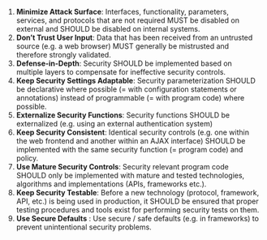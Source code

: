 1. **Minimize Attack Surface**: Interfaces, functionality, parameters, services, and protocols that are not required MUST be disabled on external and SHOULD be disabled on internal systems.
2. **Don’t Trust User Input**: Data that has been received from an untrusted source (e.g. a web browser) MUST generally be mistrusted and therefore strongly validated.
3. **Defense-in-Depth**: Security SHOULD be implemented based on multiple layers to compensate for ineffective security controls.
4. **Keep Security Settings Adaptable**: Security parameterization SHOULD be declarative where possible (= with configuration statements or annotations) instead of programmable (= with program code) where possible.
5. **Externalize Security Functions**: Security functions SHOULD be externalized (e.g. using an external authentication system)
6. **Keep Security Consistent**: Identical security controls (e.g. one within the web frontend and another within an AJAX interface) SHOULD be implemented with the same security function (= program code) and policy.
7. **Use Mature Security Controls**: Security relevant program code SHOULD only be implemented with mature and tested technologies, algorithms and implementations (APIs, frameworks etc.).
8. **Keep Security Testable**: Before a new technology (protocol, framework, API, etc.) is being used in production, it SHOULD be ensured that proper testing procedures and tools exist for performing security tests on them.
9. **Use Secure Defaults** : Use secure / safe defaults (e.g. in frameworks) to prevent unintentional security problems. 
